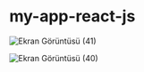 # my-app-react-js
 
![Ekran Görüntüsü (41)](https://user-images.githubusercontent.com/71428865/156771210-a07ea0d4-3461-436e-ad94-15c6acc433bc.png)

![Ekran Görüntüsü (40)](https://user-images.githubusercontent.com/71428865/156771228-18f049f4-a409-41ff-b307-75d34a49b084.png)
